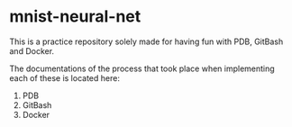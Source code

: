 # mnist-neural-net
This is a practice repository solely made for having fun with PDB, GitBash and Docker. 

The documentations of the process that took place when implementing each of these is located here:
1. PDB
2. GitBash
3. Docker
